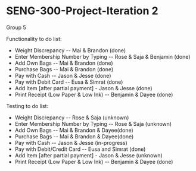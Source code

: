 # SENG-300-Project-Iteration 2
Group 5

Functionality to do list:
* Weight Discrepancy -- Mai & Brandon (done)
* Enter Membership Number by Typing -- Rose & Saja & Benjamin (done)
* Add Own Bags -- Mai & Brandon (done)
* Purchase Bags -- Mai & Brandon (done)
* Pay with Cash -- Jason & Jesse (done)
* Pay with Debit Card -- Eusa & Simrat (done)
* Add Item [after partial payment] - Jason & Jesse (done)
* Print Receipt (Low Paper & Low Ink) -- Benjamin & Dayee (done)


Testing to do list: 
* Weight Discrepancy -- Rose & Saja (unknown)
* Enter Membership Number by Typing -- Rose & Saja (unknown)
* Add Own Bags -- Mai & Brandon & Dayee(done)
* Purchase Bags -- Mai & Brandon & Dayee(done) 
* Pay with Cash -- Jason & Jesse (in-progress)
* Pay with Debit/Credit Card -- Eusa  and Simrat (done)
* Add Item [after partial payment] - Jason & Jesse (unknown)
* Print Receipt (Low Paper & Low Ink) -- Benjamin & Dayee (done)
